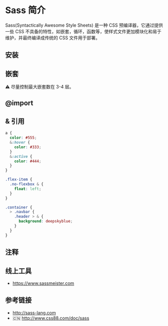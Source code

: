 # Sass 简介

Sass(Syntactically Awesome Style Sheets) 是一种 CSS 预编译器，它通过提供一些 CSS 不具备的特性，如嵌套，循环，函数等，使样式文件更加模块化和易于维护，并最终编译成传统的 CSS 文件用于部署。

## 安装

## 嵌套

⚠️ 尽量控制最大嵌套数在 3-4 层。

## @import

## & 引用
```scss
a {
  color: #555;
  &:hover {
    color: #333;
  }
  &:active {
    color: #444;
  }
}

.flex-item {
  .no-flexbox & {
    float: left;
  }
}

.container {
  > .navbar {
    .header > & {
      background: deepskyblue;
    }
  }
}
```

## 注释

## 线上工具
* https://www.sassmeister.com

## 参考链接
* http://sass-lang.com
* 🇨🇳 http://www.css88.com/doc/sass
